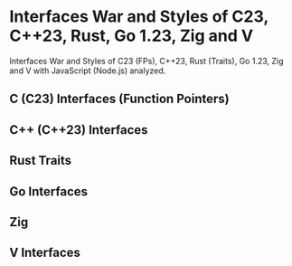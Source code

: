 # Interfaces War and Styles of C23, C++23, Rust, Go 1.23, Zig and V
Interfaces War and Styles of C23 (FPs), C++23, Rust (Traits), Go 1.23, Zig and V with JavaScript (Node.js) analyzed.

## C (C23) Interfaces (Function Pointers)

## C++ (C++23) Interfaces

## Rust Traits

## Go Interfaces

## Zig 

## V Interfaces





